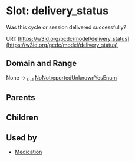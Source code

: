 
# Slot: delivery_status


Was this cycle or session delivered successfully?

URI: [https://w3id.org/pcdc/model/delivery_status](https://w3id.org/pcdc/model/delivery_status)


## Domain and Range

None &#8594;  <sub>0..1</sub> [NoNotreportedUnknownYesEnum](NoNotreportedUnknownYesEnum.md)

## Parents


## Children


## Used by

 * [Medication](Medication.md)
